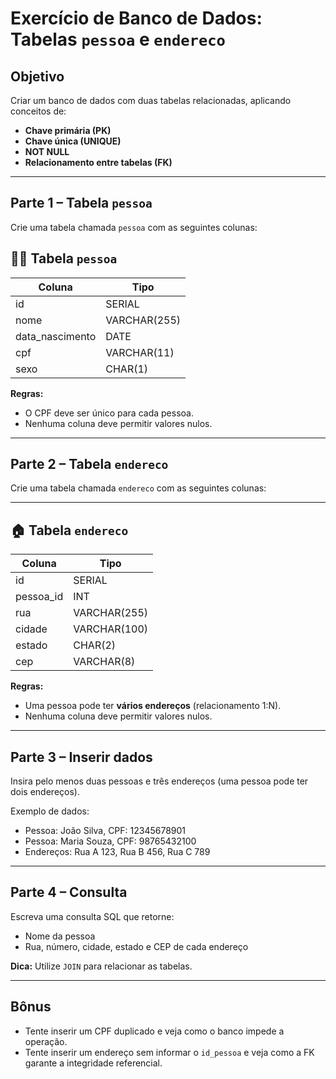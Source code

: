 # Exercício de Banco de Dados: Tabelas `pessoa` e `endereco`

## Objetivo
Criar um banco de dados com duas tabelas relacionadas, aplicando conceitos de:
- **Chave primária (PK)**
- **Chave única (UNIQUE)**
- **NOT NULL**
- **Relacionamento entre tabelas (FK)**

---

## Parte 1 – Tabela `pessoa`

Crie uma tabela chamada `pessoa` com as seguintes colunas:

## 🧍‍♂️ Tabela `pessoa`
| Coluna          | Tipo        |
|-----------------|-------------|
| id              | SERIAL      |
| nome            | VARCHAR(255)|
| data_nascimento | DATE        |
| cpf             | VARCHAR(11) |
| sexo            | CHAR(1)     |
**Regras:**
- O CPF deve ser único para cada pessoa.  
- Nenhuma coluna deve permitir valores nulos.  

---

## Parte 2 – Tabela `endereco`

Crie uma tabela chamada `endereco` com as seguintes colunas:

---

## 🏠 Tabela `endereco`
| Coluna    | Tipo         |
|------------|--------------|
| id         | SERIAL       |
| pessoa_id  | INT          |
| rua        | VARCHAR(255) |
| cidade     | VARCHAR(100) |
| estado     | CHAR(2)      |
| cep        | VARCHAR(8)   |

**Regras:**
- Uma pessoa pode ter **vários endereços** (relacionamento 1:N).  
- Nenhuma coluna deve permitir valores nulos.  

---

## Parte 3 – Inserir dados

Insira pelo menos duas pessoas e três endereços (uma pessoa pode ter dois endereços).

Exemplo de dados:

- Pessoa: João Silva, CPF: 12345678901  
- Pessoa: Maria Souza, CPF: 98765432100  
- Endereços: Rua A 123, Rua B 456, Rua C 789  

---

## Parte 4 – Consulta

Escreva uma consulta SQL que retorne:

- Nome da pessoa  
- Rua, número, cidade, estado e CEP de cada endereço  

**Dica:** Utilize `JOIN` para relacionar as tabelas.

---

## Bônus

- Tente inserir um CPF duplicado e veja como o banco impede a operação.  
- Tente inserir um endereço sem informar o `id_pessoa` e veja como a FK garante a integridade referencial.
